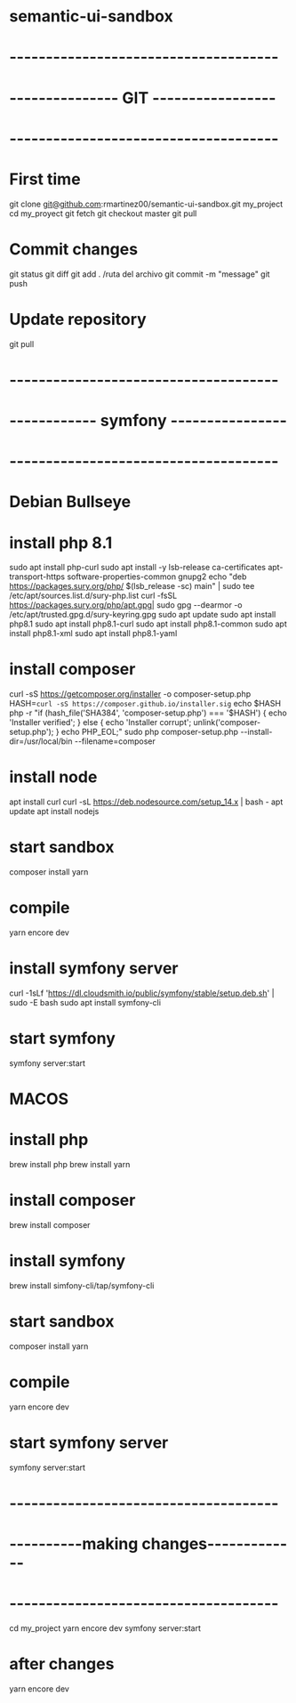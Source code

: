 # semantic-ui-sandbox

# -------------------------------------
# --------------- GIT -----------------
# -------------------------------------
# First time
git clone git@github.com:rmartinez00/semantic-ui-sandbox.git my_project
cd my_proyect
git fetch
git checkout master
git pull

# Commit changes
git status
git diff
git add . /ruta del archivo
git commit -m "message"
git push
# Update repository
git pull

# -------------------------------------
# ------------ symfony ----------------
# -------------------------------------

#              Debian Bullseye
# install php 8.1
sudo apt install php-curl
sudo apt install -y lsb-release ca-certificates apt-transport-https software-properties-common gnupg2
echo "deb https://packages.sury.org/php/ $(lsb_release -sc) main" | sudo tee /etc/apt/sources.list.d/sury-php.list
curl -fsSL  https://packages.sury.org/php/apt.gpg| sudo gpg --dearmor -o /etc/apt/trusted.gpg.d/sury-keyring.gpg
sudo apt update
sudo apt install php8.1
sudo apt install php8.1-curl
sudo apt install php8.1-common
sudo apt install php8.1-xml
sudo apt install php8.1-yaml
# install composer
curl -sS https://getcomposer.org/installer -o composer-setup.php
HASH=`curl -sS https://composer.github.io/installer.sig`
echo $HASH
php -r "if (hash_file('SHA384', 'composer-setup.php') === '$HASH') { echo 'Installer verified'; } else { echo 'Installer corrupt'; unlink('composer-setup.php'); } echo PHP_EOL;"
sudo php composer-setup.php --install-dir=/usr/local/bin --filename=composer
# install node
apt install curl
curl -sL https://deb.nodesource.com/setup_14.x | bash -
apt update
apt install nodejs
# start sandbox
composer install
yarn
# compile
yarn encore dev
# install symfony server
curl -1sLf 'https://dl.cloudsmith.io/public/symfony/stable/setup.deb.sh' | sudo -E bash
sudo apt install symfony-cli
# start symfony
symfony server:start

#              MACOS
# install php
brew install php
brew install yarn
# install composer
brew install composer
# install symfony
brew install simfony-cli/tap/symfony-cli
# start sandbox
composer install
yarn
# compile
yarn encore dev
# start symfony server
symfony server:start

# -------------------------------------
# ----------making changes-------------
# -------------------------------------
cd my_project
yarn encore dev
symfony server:start

# after changes
yarn encore dev